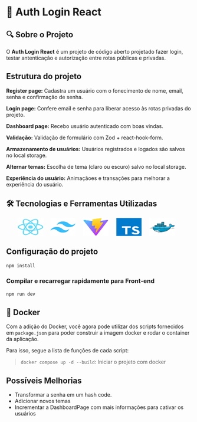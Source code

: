 # 🔐 Auth Login React

## 🔍 Sobre o Projeto

O **Auth Login React** é um projeto de código aberto projetado fazer login, testar antenticação e autorização entre rotas públicas e privadas.

## Estrutura do projeto

**Register page:** Cadastra um usuário com o fonecimento de nome, email, senha e confirmação de senha.

**Login page:** Confere email e senha para liberar acesso às rotas privadas do projeto. <br/>

**Dashboard page:** Recebo usuário autenticado com boas vindas.

**Validação:** Validação de formulário com Zod + react-hook-form.

**Armazenamento de usuários:** Usuários registrados e logados são salvos no local storage.

**Alternar temas:** Escolha de tema (claro ou escuro) salvo no local storage.

**Experiência do usuário:** Animaçãoes e transações para melhorar a experiência do usuário.

## 🛠️ Tecnologias e Ferramentas Utilizadas

<div align='center'>
  <img align='center' height='50' width='70' title='React' alt='React' src='https://github.com/devicons/devicon/blob/master/icons/react/react-original.svg' /> &nbsp;
    &nbsp;
   <img align='center' height='50' width='68' title='Tailwindcss' alt='tailwindcss' src='https://github.com/devicons/devicon/blob/master/icons/tailwindcss/tailwindcss-original.svg' /> &nbsp;
    &nbsp;
     <img align='center' height='50' width='70' title='Vite' alt='Vite' src='https://github.com/devicons/devicon/blob/master/icons/vitejs/vitejs-original.svg' /> &nbsp;
    &nbsp;
     <img align='center' height='50' width='70' title='TypeScript' alt='typescript' src='https://github.com/devicons/devicon/blob/master/icons/typescript/typescript-original.svg' /> &nbsp;
    &nbsp;
     <img align='center' height='50' width='70' title='Docker' alt='docker' src='https://github.com/devicons/devicon/blob/master/icons/docker/docker-original.svg' /> &nbsp;
    &nbsp;
  
</div>

## Configuração do projeto

```sh
npm install
```

### Compilar e recarregar rapidamente para Front-end

```sh
npm run dev
```

## 🐳 Docker

Com a adição do Docker, você agora pode utilizar dos scripts fornecidos em `package.json` para poder construir a imagem docker e rodar o container da aplicação.

Para isso, segue a lista de funções de cada script:

> `docker compose up -d --build`: Iniciar o projeto com docker <br/>

## Possíveis Melhorias
- Transformar a senha em um hash code.
- Adicionar novos temas
- Incrementar a DashboardPage com mais informações para cativar os usuários
